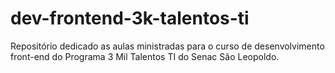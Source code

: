 # dev-frontend-3k-talentos-ti
Repositório dedicado as aulas ministradas para o curso de desenvolvimento front-end do Programa 3 Mil Talentos TI do Senac São Leopoldo.
